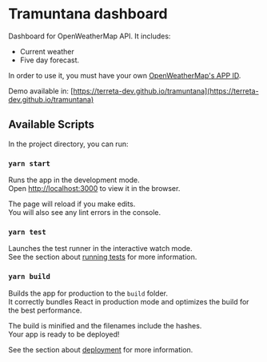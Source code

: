 # Tramuntana dashboard

Dashboard for OpenWeatherMap API. It includes:
 * Current weather
 * Five day forecast.

In order to use it, you must have your own [OpenWeatherMap's APP ID](https://openweathermap.org/appid).

Demo available in: [https://terreta-dev.github.io/tramuntana](https://terreta-dev.github.io/tramuntana)

## Available Scripts

In the project directory, you can run:

### `yarn start`

Runs the app in the development mode.\
Open [http://localhost:3000](http://localhost:3000) to view it in the browser.

The page will reload if you make edits.\
You will also see any lint errors in the console.

### `yarn test`

Launches the test runner in the interactive watch mode.\
See the section about [running tests](https://facebook.github.io/create-react-app/docs/running-tests) for more information.

### `yarn build`

Builds the app for production to the `build` folder.\
It correctly bundles React in production mode and optimizes the build for the best performance.

The build is minified and the filenames include the hashes.\
Your app is ready to be deployed!

See the section about [deployment](https://facebook.github.io/create-react-app/docs/deployment) for more information.
